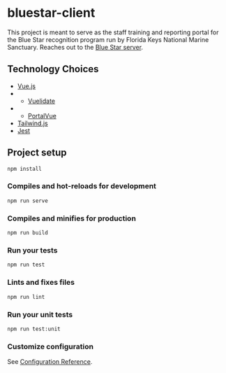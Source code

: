 # bluestar-client
This project is meant to serve as the staff training and reporting portal for the Blue Star recognition program run by Florida Keys National Marine Sanctuary. Reaches out to the [Blue Star server](https://github.com/rasliche/bluestar-server).

## Technology Choices
- [Vue.js](https://vuejs.org/)
- - [Vuelidate](https://vuelidate.netlify.com/)
- - [PortalVue](https://linusborg.github.io/portal-vue/#/)
- [Tailwind.js](https://tailwindcss.com/)
- [Jest](https://jestjs.io/)


## Project setup
```
npm install
```

### Compiles and hot-reloads for development
```
npm run serve
```

### Compiles and minifies for production
```
npm run build
```

### Run your tests
```
npm run test
```

### Lints and fixes files
```
npm run lint
```

### Run your unit tests
```
npm run test:unit
```

### Customize configuration
See [Configuration Reference](https://cli.vuejs.org/config/).
